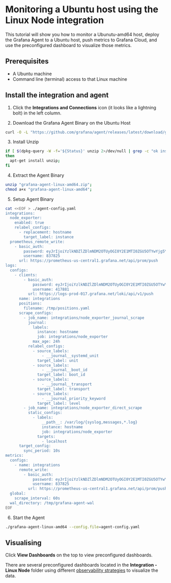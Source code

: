 # Monitoring a Ubuntu host using the Linux Node integration

This tutorial will show you how to monitor a Ubunutu-amd64 host, deploy the Grafana Agent to a Ubuntu host, push metrics to Grafana Cloud, and use the preconfigured dashboard to visualize those metrics.

## Prerequisites

- A Ubuntu machine
- Command line (terminal) access to that Linux machine

## Install the integration and agent

1. Click the **Integrations and Connections** icon (it looks like a lightning bolt) in the left column.

2. Download the Grafana Agent Binary on the Ubuntu Host

```bash
curl -O -L "https://github.com/grafana/agent/releases/latest/download/grafana-agent-linux-amd64.zip";
```

3. Install Unzip

```bash
if [ $(dpkg-query -W -f='${Status}' unzip 2>/dev/null | grep -c "ok installed") -eq 0 ];
then
  apt-get install unzip;
fi
```

4. Extract the Agent Binary

```bash
unzip "grafana-agent-linux-amd64.zip";
chmod a+x "grafana-agent-linux-amd64";
```

5. Setup Agent Binary
```bash
cat <<EOF > ./agent-config.yaml
integrations:
  node_exporter:
    enabled: true
    relabel_configs:
      - replacement: hostname
        target_label: instance
  prometheus_remote_write:
    - basic_auth:
        password: eyJrIjoiYzlkNDZlZDlmNDM2OTUyOGI0Y2E1MTI0ZGU5OTYwYjg5YzUxMGJjNSIsIm4iOiJzdGFjay01Njg0ODUtZWFzeXN0YXJ0LXByb20tcHVibGlzaGVyIiwiaWQiOjY1M
        username: 837825
      url: https://prometheus-us-central1.grafana.net/api/prom/push
logs:
  configs:
    - clients:
        - basic_auth:
            password: eyJrIjoiYzlkNDZlZDlmNDM2OTUyOGI0Y2E1MTI0ZGU5OTYwYjg5YzUxMGJjNSIsIm4iOiJzdGFjay01Njg0ODUtZWFzeXN0YXJ0LXByb20tcHVibGlzaGVyIiwiaWQiOjY
            username: 417881
          url: https://logs-prod-017.grafana.net/loki/api/v1/push
      name: integrations
      positions:
        filename: /tmp/positions.yaml
      scrape_configs:
        - job_name: integrations/node_exporter_journal_scrape
          journal:
            labels:
              instance: hostname
              job: integrations/node_exporter
            max_age: 24h
          relabel_configs:
            - source_labels:
                - __journal__systemd_unit
              target_label: unit
            - source_labels:
                - __journal__boot_id
              target_label: boot_id
            - source_labels:
                - __journal__transport
              target_label: transport
            - source_labels:
                - __journal_priority_keyword
              target_label: level
        - job_name: integrations/node_exporter_direct_scrape
          static_configs:
            - labels:
                __path__: /var/log/{syslog,messages,*.log}
                instance: hostname
                job: integrations/node_exporter
              targets:
                - localhost
      target_config:
        sync_period: 10s
metrics:
  configs:
    - name: integrations
      remote_write:
        - basic_auth:
            password: eyJrIjoiYzlkNDZlZDlmNDM2OTUyOGI0Y2E1MTI0ZGU5OTYwYjg5YzUxMGJjNSIsIm4iOiJzdGFjay01Njg0ODUtZWFzeXN0YXJ0LXByb20tcHVibGlzaGVyIiwiaWQiOjY1M
            username: 837825
          url: https://prometheus-us-central1.grafana.net/api/prom/push
  global:
    scrape_interval: 60s
  wal_directory: /tmp/grafana-agent-wal
EOF
```

6. Start the Agent

```bash
./grafana-agent-linux-amd64 --config.file=agent-config.yaml
```

## Visualising

Click **View Dashboards** on the top to view preconfigured dashboards.

There are several preconfigured dashboards located in the **Integration - Linux Node** folder using different [observability strategies](https://grafana.com/docs/grafana/latest/dashboards/build-dashboards/best-practices/#common-observability-strategies) to visualize the data. 
